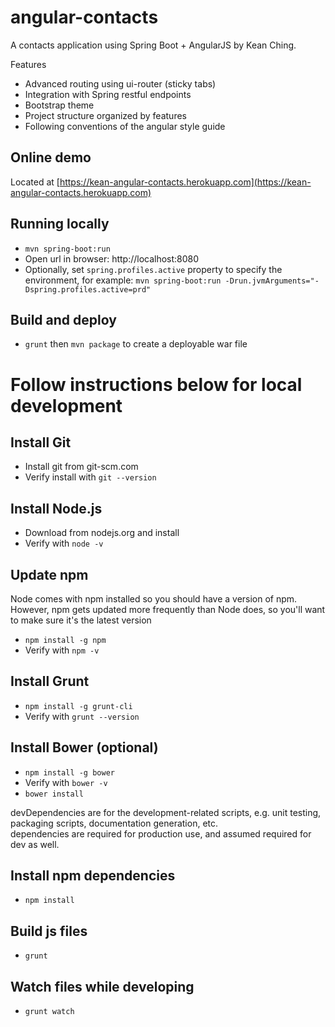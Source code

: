 # angular-contacts

A contacts application using Spring Boot + AngularJS by Kean Ching.

Features

* Advanced routing using ui-router (sticky tabs)
* Integration with Spring restful endpoints
* Bootstrap theme
* Project structure organized by features
* Following conventions of the angular style guide

## Online demo

Located at [https://kean-angular-contacts.herokuapp.com](https://kean-angular-contacts.herokuapp.com)

## Running locally

* `mvn spring-boot:run`
* Open url in browser: http://localhost:8080
* Optionally, set `spring.profiles.active` property to specify the environment, for example: `mvn spring-boot:run -Drun.jvmArguments="-Dspring.profiles.active=prd"`

## Build and deploy

* `grunt` then `mvn package` to create a deployable war file

# Follow instructions below for local development

## Install Git

* Install git from git-scm.com
* Verify install with `git --version`

## Install Node.js
* Download from nodejs.org and install
* Verify with `node -v`

## Update npm
Node comes with npm installed so you should have a version of npm.
However, npm gets updated more frequently than Node does, so you'll want to make sure it's the latest version

* `npm install -g npm`
* Verify with `npm -v`

## Install Grunt
* `npm install -g grunt-cli`
* Verify with `grunt --version`

## Install Bower (optional)
* `npm install -g bower`
* Verify with `bower -v`
* `bower install`

devDependencies are for the development-related scripts, e.g. unit testing, packaging scripts, documentation generation, etc.  
dependencies are required for production use, and assumed required for dev as well.

## Install npm dependencies
* `npm install`

## Build js files
- `grunt`

## Watch files while developing
- `grunt watch`

